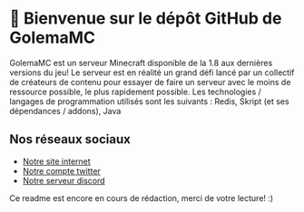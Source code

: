 # 👾 Bienvenue sur le dépôt GitHub de GolemaMC

GolemaMC est un serveur Minecraft disponible de la 1.8 aux dernières versions du jeu!
Le serveur est en réalité un grand défi lancé par un collectif de créateurs de contenu pour essayer de faire un serveur avec le moins de ressource possible, le plus rapidement possible. Les technologies / langages de programmation utilisés sont les suivants : Redis, Skript (et ses dépendances / addons), Java

## Nos réseaux sociaux
- [Notre site internet](https://www.golemamc.net)
- [Notre compte twitter](https://www.twitter.com/GolemaMC)
- [Notre serveur discord](https://discord.gg/GolemaMC)

Ce readme est encore en cours de rédaction, merci de votre lecture! :)
